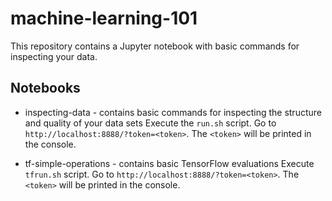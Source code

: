 # machine-learning-101

This repository contains a Jupyter notebook with basic commands for inspecting your data.

## Notebooks
* inspecting-data - contains basic commands for inspecting the structure and quality of your data sets
Execute the `run.sh` script. Go to `http://localhost:8888/?token=<token>`. The `<token>` will be printed in the console.

* tf-simple-operations - contains basic TensorFlow evaluations
Execute `tfrun.sh` script. Go to `http://localhost:8888/?token=<token>`. The `<token>` will be printed in the console.
